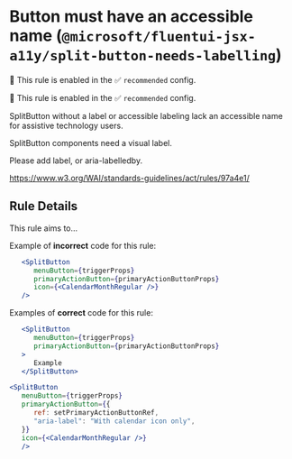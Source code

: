# Button must have an accessible name (`@microsoft/fluentui-jsx-a11y/split-button-needs-labelling`)

💼 This rule is enabled in the ✅ `recommended` config.

<!-- end auto-generated rule header -->

💼 This rule is enabled in the ✅ `recommended` config.

<!-- end auto-generated rule header -->

SplitButton without a label or accessible labeling lack an accessible name for assistive technology users.

SplitButton components need a visual label.

Please add label, or aria-labelledby.

<https://www.w3.org/WAI/standards-guidelines/act/rules/97a4e1/>

## Rule Details

This rule aims to...

Example of **incorrect** code for this rule:

```jsx
   <SplitButton
      menuButton={triggerProps}
      primaryActionButton={primaryActionButtonProps}
      icon={<CalendarMonthRegular />}
   />
```

Examples of **correct** code for this rule:

```jsx
   <SplitButton
      menuButton={triggerProps}
      primaryActionButton={primaryActionButtonProps}
   >
      Example
   </SplitButton>
```

```jsx
<SplitButton
   menuButton={triggerProps}
   primaryActionButton={{
      ref: setPrimaryActionButtonRef,
      "aria-label": "With calendar icon only",
   }}
   icon={<CalendarMonthRegular />}
   />
```